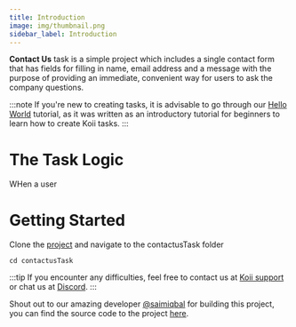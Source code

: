 ```yaml
---
title: Introduction
image: img/thumbnail.png
sidebar_label: Introduction
---
```


**Contact Us** task is a simple project which includes a single contact form that has fields for filling in name, email address and a message with the purpose of providing an immediate, convenient way for users to ask the company questions.

:::note
If you're new to creating tasks, it is advisable to go through our [Hello World](https://github.com/koii-network/ezsandbox) tutorial, as it was written as an introductory tutorial for beginners to learn how to create Koii tasks.
:::

# The Task Logic
WHen a user

# Getting Started
Clone the [project](https://github.com/saimiqbal7/contactus) and navigate to the contactusTask folder
```
cd contactusTask
```

:::tip
If you encounter any difficulties, feel free to contact us at [Koii support](https://share.hsforms.com/1Nmy8p6zWSN2J2skJn5EcOQc20dg) or chat us at [Discord](https://discord.com/invite/koii-network).
:::

Shout out to our amazing developer [@saimiqbal](https://github.com/saimiqbal7) for building this project, you can find the source code to the project [here](https://github.com/saimiqbal7/contactus).
